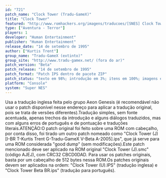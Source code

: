 ```yaml
---
id: "721"
patch_name: "Clock Tower (Tradu-GameX)"
title: "Clock Tower"
featured: "http://www.romhackers.org/imagens/traducoes/[SNES] Clock Tower - Tradu-GameX - 1.png"
type: ["Aventura - Terror"]
players: 1
developer: "Human Entertainment"
publisher: "Human Entertainment"
release_date: "14 de setembro de 1995"
author: ["Kurtis Trent"]
group_name: "Tradu-GameX (extinto)"
group_site: "http://www.tradu-gamex.net/ (fora do ar)"
patch_version: "Beta"
patch_release: "14 de setembro de 1995"
patch_format: "Patch IPS dentro de pacote ZIP"
patch_status: "texto em 98%; introdução em 3%; itens em 100%; imagens especiais em 0%"
platform: "Console"
system: "Super NES"
---
```


Usa a tradução inglesa feita pelo grupo Aeon Genesis (é recomendável não usar o patch disponível nesse endereço para aplicar a tradução original, pois se trata de versões diferentes).Tradução simples, sem fonte acentuada, apenas trechos da introdução e alguns diálogos traduzidos, mas com alguns erros de português e de pontuação e traduções literais.ATENÇÃO:O patch original foi feito sobre uma ROM com cabeçalho, por conta disso, foi tirado um outro patch nomeado como "Clock Tower (J) [I-BR T-Kurtis Trent G-Tradu-GameX V-Beta A-2005].ips", que já serve para uma ROM considerada "good dump" (sem modificações).Este patch mencionado deve ser aplicado na ROM original "Clock Tower (J).smc" (código AJEJ), com CRC32 CBCD0DAD. Para usar os patches originais, basta por um cabeçalho de 512 bytes nessa ROM.Os patches originais devem ser aplicados na ordem: "Clock Tower (U).IPS" (tradução inglesa) e "Clock Tower Beta BR.ips" (tradução para português).